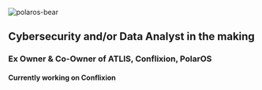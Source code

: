 ![polaros-bear](https://cdn.discordapp.com/attachments/905858065679671390/1053518928732753980/kali-neon.png)
## Cybersecurity and/or Data Analyst in the making


### Ex Owner & Co-Owner of ATLIS, Conflixion, PolarOS
#### Currently working on Conflixion
